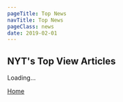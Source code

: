 ```yaml
---
pageTitle: Top News
navTitle: Top News
pageClass: news
date: 2019-02-01
---
```


## NYT's Top View Articles

<div class="movieItems">Loading...</div>

[Home](/)
